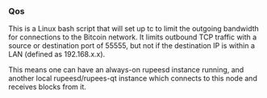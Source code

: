 ### Qos ###

This is a Linux bash script that will set up tc to limit the outgoing bandwidth for connections to the Bitcoin network. It limits outbound TCP traffic with a source or destination port of 55555, but not if the destination IP is within a LAN (defined as 192.168.x.x).

This means one can have an always-on rupeesd instance running, and another local rupeesd/rupees-qt instance which connects to this node and receives blocks from it.
